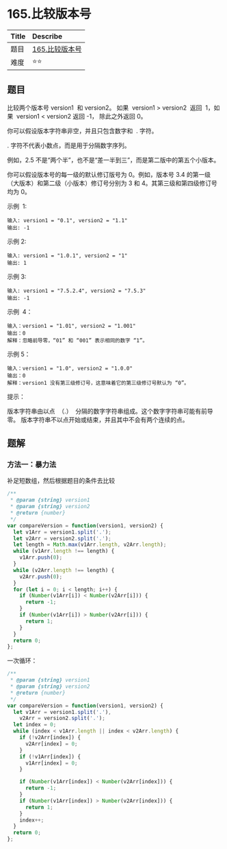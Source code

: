 # 165.比较版本号

| Title | Describe                                                                    |
| :---- | :-------------------------------------------------------------------------- |
| 题目  | [165.比较版本号](https://leetcode-cn.com/problems/compare-version-numbers/) |
| 难度  | ⭐⭐                                                                        |

## 题目

比较两个版本号 version1  和 version2。
如果  version1 > version2  返回  1，如果  version1 < version2 返回 -1， 除此之外返回 0。

你可以假设版本字符串非空，并且只包含数字和  . 字符。

. 字符不代表小数点，而是用于分隔数字序列。

例如，2.5 不是“两个半”，也不是“差一半到三”，而是第二版中的第五个小版本。

你可以假设版本号的每一级的默认修订版号为 0。例如，版本号 3.4 的第一级（大版本）和第二级（小版本）修订号分别为 3 和 4。其第三级和第四级修订号均为 0。

示例  1:

```
输入: version1 = "0.1", version2 = "1.1"
输出: -1
```

示例 2:

```
输入: version1 = "1.0.1", version2 = "1"
输出: 1
```

示例 3:

```
输入: version1 = "7.5.2.4", version2 = "7.5.3"
输出: -1
```

示例  4：

```
输入：version1 = "1.01", version2 = "1.001"
输出：0
解释：忽略前导零，“01” 和 “001” 表示相同的数字 “1”。
```

示例 5：

```
输入：version1 = "1.0", version2 = "1.0.0"
输出：0
解释：version1 没有第三级修订号，这意味着它的第三级修订号默认为 “0”。
```

提示：

版本字符串由以点  （.）  分隔的数字字符串组成。这个数字字符串可能有前导零。
版本字符串不以点开始或结束，并且其中不会有两个连续的点。

## 题解

### 方法一：暴力法

补足短数组，然后根据题目的条件去比较

```javascript
/**
 * @param {string} version1
 * @param {string} version2
 * @return {number}
 */
var compareVersion = function(version1, version2) {
  let v1Arr = version1.split('.');
  let v2Arr = version2.split('.');
  let length = Math.max(v1Arr.length, v2Arr.length);
  while (v1Arr.length !== length) {
    v1Arr.push(0);
  }
  while (v2Arr.length !== length) {
    v2Arr.push(0);
  }
  for (let i = 0; i < length; i++) {
    if (Number(v1Arr[i]) < Number(v2Arr[i])) {
      return -1;
    }
    if (Number(v1Arr[i]) > Number(v2Arr[i])) {
      return 1;
    }
  }
  return 0;
};
```

一次循环：

```javascript
/**
 * @param {string} version1
 * @param {string} version2
 * @return {number}
 */
var compareVersion = function(version1, version2) {
  let v1Arr = version1.split('.'),
    v2Arr = version2.split('.');
  let index = 0;
  while (index < v1Arr.length || index < v2Arr.length) {
    if (!v2Arr[index]) {
      v2Arr[index] = 0;
    }
    if (!v1Arr[index]) {
      v1Arr[index] = 0;
    }

    if (Number(v1Arr[index]) < Number(v2Arr[index])) {
      return -1;
    }
    if (Number(v1Arr[index]) > Number(v2Arr[index])) {
      return 1;
    }
    index++;
  }
  return 0;
};
```
